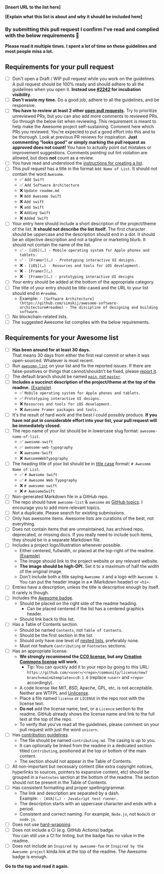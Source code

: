 <!-- Congrats on creating an Awesome list! 🎉 -->

<!-- Please fill in the below placeholders -->

**[Insert URL to the list here]**

**[Explain what this list is about and why it should be included here]**

### By submitting this pull request I confirm I've read and complied with the below requirements 🖖

**Please read it multiple times. I spent a lot of time on these guidelines and most people miss a lot.**

## Requirements for your pull request

- [ ] Don't open a Draft / WIP pull request while you work on the guidelines. A pull request should be 100% ready and should adhere to all the guidelines when you open it. **Instead use [#2242](https://github.com/sindresorhus/awesome/issues/2242) for incubation visibility**.
- [ ] **Don't waste my time.** Do a good job, adhere to all the guidelines, and be responsive.
- [ ] **You have to review at least 2 other [open pull requests](https://github.com/sindresorhus/awesome/pulls?q=is%3Apr+is%3Aopen).**
	Try to prioritize unreviewed PRs, but you can also add more comments to reviewed PRs. Go through the below list when reviewing. This requirement is meant to help make the Awesome project self-sustaining. Comment here which PRs you reviewed. You're expected to put a good effort into this and to be thorough. Look at previous PR reviews for inspiration. **Just commenting “looks good” or simply marking the pull request as approved does not count!** You have to actually point out mistakes or improvement suggestions. Comments pointing out lint violation are allowed, but does **not** count as a review.
- [ ] You have read and understood the [instructions for creating a list](https://github.com/sindresorhus/awesome/blob/main/create-list.md).
- [ ] This pull request has a title in the format `Add Name of List`. It should not contain the word `Awesome`.
	- ✅ `Add Swift`
	- ✅ `Add Software Architecture`
	- ❌ `Update readme.md`
	- ❌ `Add Awesome Swift`
	- ❌ `Add swift`
	- ❌ `add Swift`
	- ❌ `Adding Swift`
	- ❌ `Added Swift`
- [ ] Your entry here should include a short description of the project/theme of the list. **It should not describe the list itself.** The first character should be uppercase and the description should end in a dot. It should be an objective description and not a tagline or marketing blurb. It should not contain the name of the list.
	- ✅ `- [iOS](…) - Mobile operating system for Apple phones and tablets.`
	- ✅ `- [Framer](…) - Prototyping interactive UI designs.`
	- ❌ `- [iOS](…) - Resources and tools for iOS development.`
	- ❌ `- [Framer](…)`
	- ❌ `- [Framer](…) - prototyping interactive UI designs`
- [ ] Your entry should be added at the bottom of the appropriate category.
- [ ] The title of your entry should be title-cased and the URL to your list should end in `#readme`.
	- Example: `- [Software Architecture](https://github.com/simskij/awesome-software-architecture#readme) - The discipline of designing and building software.`
- [ ] No blockchain-related lists.
- [ ] The suggested Awesome list complies with the below requirements.

## Requirements for your Awesome list

- [ ] **Has been around for at least 30 days.**<br>That means 30 days from either the first real commit or when it was open-sourced. Whatever is most recent.
- [ ] Run [`awesome-lint`](https://github.com/sindresorhus/awesome-lint) on your list and fix the reported issues. If there are false-positives or things that cannot/shouldn't be fixed, please [report it](https://github.com/sindresorhus/awesome-lint/issues/new).
- [ ] The default branch should be named [`main`, not `master`](https://www.zdnet.com/article/github-to-replace-master-with-alternative-term-to-avoid-slavery-references/).
- [ ] **Includes a succinct description of the project/theme at the top of the readme.** [(Example)](https://github.com/willempienaar/awesome-quantified-self)
	- ✅ `Mobile operating system for Apple phones and tablets.`
	- ✅ `Prototyping interactive UI designs.`
	- ❌ `Resources and tools for iOS development.`
	- ❌ `Awesome Framer packages and tools.`
- [ ] It's the result of hard work and the best I could possibly produce.
	**If you have not put in considerable effort into your list, your pull request will be immediately closed.**
- [ ] The repo name of your list should be in lowercase slug format: `awesome-name-of-list`.
	- ✅ `awesome-swift`
	- ✅ `awesome-web-typography`
	- ❌ `awesome-Swift`
	- ❌ `AwesomeWebTypography`
- [ ] The heading title of your list should be in [title case](https://capitalizemytitle.com/) format: `# Awesome Name of List`.
	- ✅ `# Awesome Swift`
	- ✅ `# Awesome Web Typography`
	- ❌ `# awesome-swift`
	- ❌ `# AwesomeSwift`
- [ ] Non-generated Markdown file in a GitHub repo.
- [ ] The repo should have `awesome-list` & `awesome` as [GitHub topics](https://help.github.com/articles/about-topics). I encourage you to add more relevant topics.
- [ ] Not a duplicate. Please search for existing submissions.
- [ ] Only has awesome items. Awesome lists are curations of the best, not everything.
- [ ] Does not contain items that are unmaintained, has archived repo, deprecated, or missing docs. If you really need to include such items, they should be in a separate Markdown file.
- [ ] Includes a project logo/illustration whenever possible.
	- Either centered, fullwidth, or placed at the top-right of the readme. [(Example)](https://github.com/sindresorhus/awesome-electron)
	- The image should link to the project website or any relevant website.
	- **The image should be high-DPI.** Set it to a maximum of half the width of the original image.
	- Don't include both a title saying `Awesome X` and a logo with `Awesome X`. You can put the header image in a `#` (Markdown header) or `<h1>`.
- [ ] Entries have a description, unless the title is descriptive enough by itself. It rarely is though.
- [ ] Includes the [Awesome badge](https://github.com/sindresorhus/awesome/blob/main/awesome.md#awesome-badge).
	- Should be placed on the right side of the readme heading.
		- Can be placed centered if the list has a centered graphics header.
	- Should link back to this list.
- [ ] Has a Table of Contents section.
	- Should be named `Contents`, not `Table of Contents`.
	- Should be the first section in the list.
	- Should only have one level of [nested lists](https://commonmark.org/help/tutorial/10-nestedLists.html), preferably none.
	- Must not feature `Contributing` or `Footnotes` sections.
- [ ] Has an appropriate license.
	- **We strongly recommend the [CC0 license](https://creativecommons.org/publicdomain/zero/1.0/), but any [Creative Commons license](https://creativecommons.org/choose/) will work.**
		- Tip: You can quickly add it to your repo by going to this URL: `https://github.com/<user>/<repo>/community/license/new?branch=main&template=cc0-1.0` (replace `<user>` and `<repo>` accordingly).
	- A code license like MIT, BSD, Apache, GPL, etc, is not acceptable. Neither are WTFPL and [Unlicense](https://unlicense.org).
	- Place a file named `license` or `LICENSE` in the repo root with the license text.
	- **Do not** add the license name, text, or a `Licence` section to the readme. GitHub already shows the license name and link to the full text at the top of the repo.
	- To verify that you've read all the guidelines, please comment on your pull request with just the word `unicorn`.
- [ ] Has [contribution guidelines](https://github.com/sindresorhus/awesome/blob/main/awesome.md#include-contribution-guidelines).
	- The file should be named `contributing.md`. The casing is up to you.
	- It can optionally be linked from the readme in a dedicated section titled `Contributing`, positioned at the top or bottom of the main content.
	- The section should not appear in the Table of Contents.
- [ ] All non-important but necessary content (like extra copyright notices, hyperlinks to sources, pointers to expansive content, etc) should be grouped in a `Footnotes` section at the bottom of the readme. The section should not be present in the Table of Contents.
- [ ] Has consistent formatting and proper spelling/grammar.
	- The link and description are separated by a dash. <br>Example: `- [AVA](…) - JavaScript test runner.`
	- The description starts with an uppercase character and ends with a period.
	- Consistent and correct naming. For example, `Node.js`, not `NodeJS` or `node.js`.
- [ ] Does not use [hard-wrapping](https://stackoverflow.com/questions/319925/difference-between-hard-wrap-and-soft-wrap).
- [ ] Does not include a CI (e.g. GitHub Actions) badge.<br>You can still use a CI for linting, but the badge has no value in the readme.
- [ ] Does not include an `Inspired by awesome-foo` or `Inspired by the Awesome project` kinda link at the top of the readme. The Awesome badge is enough.

**Go to the top and read it again.**